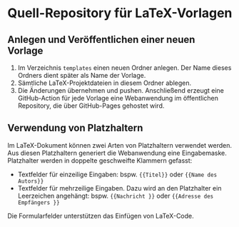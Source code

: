 # Quell-Repository für LaTeX-Vorlagen

## Anlegen und Veröffentlichen einer neuen Vorlage

1. Im Verzeichnis `templates` einen neuen Ordner anlegen. Der Name dieses Ordners dient später als Name der Vorlage.
2. Sämtliche LaTeX-Projektdateien in diesem Ordner ablegen.
3. Die Änderungen übernehmen und pushen. Anschließend erzeugt eine GitHub-Action für jede Vorlage eine Webanwendung im öffentlichen Repository, die über GitHub-Pages gehostet wird.

## Verwendung von Platzhaltern

Im LaTeX-Dokument können zwei Arten von Platzhaltern verwendet werden. Aus diesen Platzhaltern generiert die Webanwendung eine Eingabemaske. Platzhalter werden in doppelte geschweifte Klammern gefasst:

- Textfelder für einzeilige Eingaben: bspw. `{{Titel}}` oder `{{Name des Autors}}`
- Textfelder für mehrzeilige Eingaben. Dazu wird an den Platzhalter ein Leerzeichen angehängt: bspw. `{{Nachricht }}` oder `{{Adresse des Empfängers }}`

Die Formularfelder unterstützen das Einfügen von LaTeX-Code.
